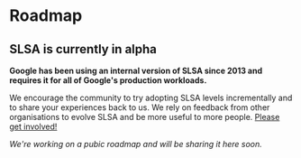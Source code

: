# Roadmap

## SLSA is currently in **alpha**

**Google has been using an internal version of SLSA since 2013 and requires it for all of Google's production workloads.**

We encourage the community to try adopting SLSA levels incrementally and to share your experiences back to us. We rely on feedback from other organisations to evolve SLSA and be more useful to more people. [Please get involved!](getinvolved.md)

_We're working on a pubic roadmap and will be sharing it here soon._
